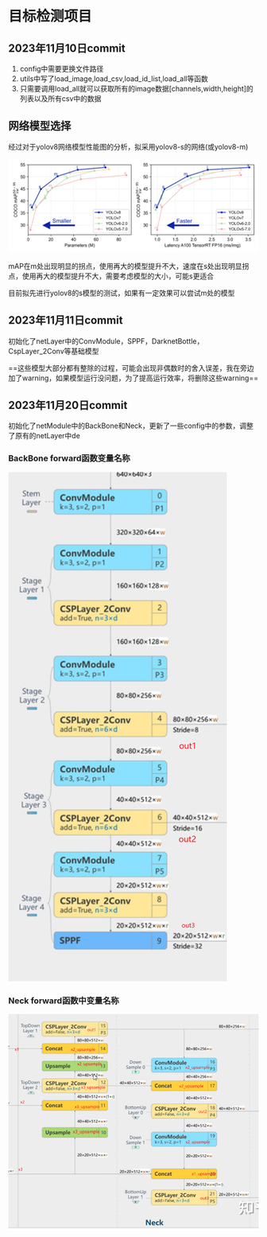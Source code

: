 # 目标检测项目

## 2023年11月10日commit

1. config中需要更换文件路径
2. utils中写了load_image,load_csv,load_id_list,load_all等函数
3. 只需要调用load_all就可以获取所有的image数据\[channels,width,height\]的列表以及所有csv中的数据

## 网络模型选择

经过对于yolov8网络模型性能图的分析，拟采用yolov8-s的网络(或yolov8-m)

![img](./assets/yolo-comparison-plots.png)

mAP在m处出现明显的拐点，使用再大的模型提升不大，速度在s处出现明显拐点，使用再大的模型提升不大，需要考虑模型的大小，可能s更适合

目前拟先进行yolov8的s模型的测试，如果有一定效果可以尝试m处的模型

## 2023年11月11日commit

初始化了netLayer中的ConvModule，SPPF，DarknetBottle，CspLayer_2Conv等基础模型

==这些模型大部分都有整除的过程，可能会出现非偶数时的舍入误差，我在旁边加了warning，如果模型运行没问题，为了提高运行效率，将删除这些warning==

## 2023年11月20日commit

初始化了netModule中的BackBone和Neck，更新了一些config中的参数，调整了原有的netLayer中de

### BackBone forward函数变量名称

![image-20231112122531128](./assets/image-20231112122531128.png)

### Neck forward函数中变量名称

![image-20231112121418445](./assets/image-20231112121418445.png)